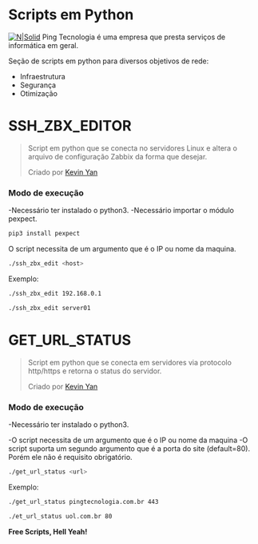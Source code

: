 # Scripts em Python

[![N|Solid](https://static.wixstatic.com/media/a98016_4e23d2aaa99f4712b2fa123f3ef8601f~mv2.png/v1/fill/w_90,h_90,al_c,q_85,usm_0.66_1.00_0.01/__-2.webp)](https://pingtecnologia.com.br/servicos)
Ping Tecnologia é uma empresa que presta serviços de informática em geral.

Seção de scripts em python para diversos objetivos de rede:

  - Infraestrutura
  - Segurança
  - Otimização

# SSH_ZBX_EDITOR

> Script em python que se conecta no servidores Linux e altera
> o arquivo de configuração Zabbix da forma que desejar.
>
> Criado por [Kevin Yan](https://www.pingtecnologia.com.br/quem-somos)

### Modo de execução

-Necessário ter instalado o python3.
-Necessário importar o módulo pexpect.
```sh
pip3 install pexpect
```

O script necessita de um argumento que é o IP ou nome da maquina.

```sh
./ssh_zbx_edit <host>
```

Exemplo:

```sh
./ssh_zbx_edit 192.168.0.1
```
```sh
./ssh_zbx_edit server01
```

# GET_URL_STATUS

> Script em python que se conecta em servidores via protocolo http/https
> e retorna o status do servidor.
>
> Criado por [Kevin Yan](https://www.pingtecnologia.com.br/quem-somos)

### Modo de execução

-Necessário ter instalado o python3.

-O script necessita de um argumento que é o IP ou nome da maquina
-O script suporta um segundo argumento que é a porta do site (default=80). Porém ele não é requisito obrigatório.

```sh
./get_url_status <url>
```

Exemplo:

```sh
./get_url_status pingtecnologia.com.br 443
```
```sh
./et_url_status uol.com.br 80
```




**Free Scripts, Hell Yeah!**


